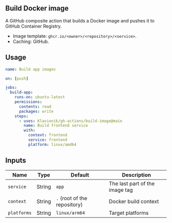 ## Build Docker image

A GitHub composite action that builds a Docker image and pushes it to GitHub Container
Registry.

* Image template: `ghcr.io/<owner>/<repository>/<service>`.
* Caching: GitHub.

## Usage

```yaml
name: Build app images

on: [push]

jobs:
  build-app:
    runs-on: ubuntu-latest
    permissions:
      contents: read
      packages: write
    steps:
      - uses: Klavionik/gh-actions/build-image@main
        name: Build frontend service
        with:
          context: frontend
          service: frontend
          platform: linux/amd64
```

## Inputs

| Name        | Type   | Default                      | Description                     |
|-------------|--------|------------------------------|---------------------------------|
| `service`   | String | `app`                        | The last part of the image tag  |
| `context`   | String | `.` (root of the repository) | Docker build context            |
| `platforms` | String | `linux/arm64`                | Target platforms                |
